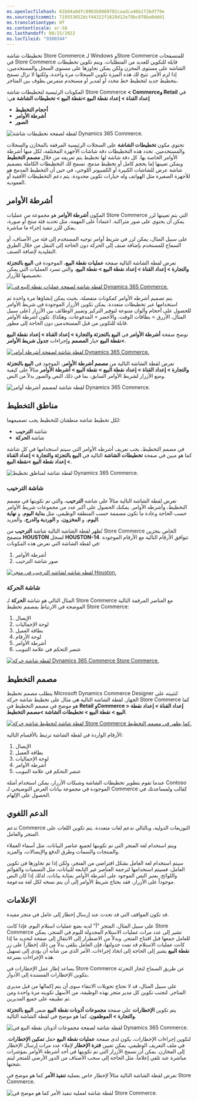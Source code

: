 ```yaml
---
ms.openlocfilehash: 61b04a0dfc0903b9869702caadca46b1f26df79e
ms.sourcegitcommit: 719553652dcf44322f1628d12e79bc870ba0ddd1
ms.translationtype: HT
ms.contentlocale: ar-SA
ms.lasthandoff: 08/15/2022
ms.locfileid: "9300344"
---
```

تخطيطات شاشة Store Commerce لـ Windows وStore Commerce للمتصفحات في Store Commerce قابلة للتكوين للعديد من المتطلبات. ويتم تكوين تخطيطات الشاشة على مستوى المخزن ولكن يمكن تجاوزها على مستوى السجل والمستخدمين، إذا لزم الأمر. تتيح لك هذه الميزة تكوين السجلات مرة واحدة، ولكنها لا تزال تسمح بتخطيط جديد لتخطيط خط محدد أو لمدير أو مستخدم متمرس يطوف بين المتاجر. 

المكونات الرئيسية لتخطيطات شاشة Store Commerce في **‬‏‫Retail وCommerce > إعداد القناة > إعداد نقطة البيع >نقطة البيع > تخطيطات الشاشة** هي:

- **أحجام التخطيط**
- **أشرطة الأوامر**
- **الصور**

![لقطة لصفحة تخطيطات شاشة Dynamics 365 Commerce.](../media/screen-layouts-ss.jpg)

تحتوي مكون **تخطيطات الشاشة** على السجلات الرئيسية المرفقة بالمخازن والسجلات والمستخدمين. تحدد هذه التخطيطات دقة شاشات الأجهزة المختلفة، لكل منها أشرطة الأوامر الخاصة بها. كل دقة شاشة لها تخطيط يتم تعريفه من خلال **مصمم التخطيط** ويمكن تعيينها إما بحجم كامل أو تخطيط مدمج. تسمح لك التخطيطات الكاملة بتصميم شاشة عرض للشاشات الكبيرة أو الكمبيوتر اللوحي، في حين أن التخطيط المدمج هو للأجهزة الصغيرة مثل الهواتف وله خيارات تكوين محدودة. يتم دعم التخطيطات الأفقية أو العمودية. 

## <a name="button-grids"></a>أشرطة الأوامر
المكون **أشرطة الأوامر** هو مجموعة من عمليات Store Commerce التي يتم تعيينها لزر يمكن أن يحتوي على صور متراكبة. اعتماداً على المهمة، مثل تحديد فئة منتج أو صورة، يمكن للزر تنفيذ إجراء ما مباشرة. 

على سبيل المثال، يمكن لزر في شريط أوامر توجيه المستخدم إلى فئة من الأصناف، أو السماح للمستخدم بإضافة صنف إلى الحركة دون الحاجة إلى التنقل من خلال الطرق التقليدية لإضافة الصنف. 

تعرض لقطة الشاشة التالية صفحة **عمليات نقطة البيع**، الموجودة في **البيع بالتجزئة والتجارة > إعداد القناة > إعداد نقطة البيع > نقطة البيع**، والتي تسرد العمليات التي يمكن تخصيصها للأزرار.  
 
[ ![لقطة شاشة لصفحة عمليات نقطة البيع في Dynamics 365 Commerce.](../media/pos-operations-ss.jpg) ](../media/pos-operations-ss.jpg#lightbox)

يتم تصميم أشرطه الأوامر كمكونات منفصلة، بحيث يمكن إنشاؤها مرة واحدة ثم استخدامها عبر تخطيطات متعددة. يمكن تكوين الأزرار الموجودة في شريط الأوامر للحصول على أحجام وألوان متنوعة لتوفير التركيز وتمييز الوظائف بين الأزرار (على سبيل المثال، الأزرق = بطاقات الوقت، والأخضر = المدفوعات، وهكذا). تكون أشرطة الأوامر قابلة للتكوين من قبل المستخدمين دون الحاجة إلى مطور. 

توضح صفحة **أشرطة الأوامر** في **البيع بالتجزئة والتجارة > إعداد القناة > إعداد نقطة البيع >نقطة البيع** خيار **المصمم** وإجراءات **جدول شريط الأوامر**. 
  
[ ![لقطة شاشة لصفحة أشرطة أوامر Dynamics 365 Commerce.](../media/button-grids-ss.jpg) ](../media/button-grids-ss.jpg#lightbox)

تعرض لقطة الشاشة التالية من **مصمم أشرطة الأوامر**، الموجود في **البيع بالتجزئة والتجارة > إعداد القناة > إعداد نقطة البيع > نقطة البيع > أشرطة الأوامر** مثالاً على كيفية وضع الأزرار لشريط الأوامر السابق، بما في ذلك النص والصور بدلاً من النص.

 
![لقطة شاشة لمصمم أشرطة أوامر Dynamics 365 Commerce.](../media/button-grid-designer-ss.jpg)


## <a name="layout-zones"></a>مناطق التخطيط
لكل تخطيط شاشة منطقتان للتخطيط يجب تصميمهما: 

- شاشة **الترحيب**
- شاشة **الحركة** 

في مصمم التخطيط، يجب تعريف أشرطه الأوامر التي سيتم استخدامها في كل شاشة كما هو مبين في صفحة **تخطيطات الشاشة** التالية في **البيع بالتجزئة والتجارة > إعداد القناة > إعداد نقطة البيع >نقطة البيع**.

![لقطة شاشة لمناطق تخطيط Dynamics 365 Commerce.](../media/layout-zones-ss.jpg) 

### <a name="welcome-screen"></a>شاشة الترحيب
تعرض لقطة الشاشة التالية مثالاً على شاشة **الترحيب**، والتي تم تكوينها في مصمم التخطيط، وأشرطه الأوامر. يمكنك الحصول على أكبر عدد من مجموعات شريط الأوامر حسب الحاجة وعادة ما تكون مصممة حسب المنطقة الوظيفي، مثل **بداية اليوم**، و **نهاية اليوم**، و **المخزون**، و **الوردية والدرج**، والمزيد. 

تُظهر لقطة الشاشة التالية شاشة **الترحيب** من Store Commerce الخاص بتخزين متصفح **HOUSTON** لسجل **HOUSTON-14**. تتوافق الأرقام التالية مع الأرقام الموجودة في لقطة الشاشة التي تعرض هذه المكونات: 
 
1.  أشرطة الأوامر
2.  صور شاشة الترحيب 

[ ![لقطه شاشه لشاشه الترحيب في متجر Houston.](../media/houston-ssm.jpg) ](../media/houston-ssm.jpg#lightbox)

### <a name="transaction-screen"></a>شاشة الحركة
المثال التالي هو شاشة **الحركة** لـ Store Commerce مع العناصر المرقمة التالية الموضحة في الارتباط بمصمم تخطيط Store Commerce: 

1.  الإيصال
2.  لوحة الإجماليات
3.  بطاقة العميل
4.  لوحة الأرقام
5.  أشرطة الأوامر
6.  عنصر التحكم في علامة التبويب

 
[ ![لقطة شاشة حركة Dynamics 365 Commerce Store Commerce.](../media/houston-transaction-ssm.jpg) ](../media/houston-transaction-ssm.jpg#lightbox)

## <a name="layout-designer"></a>مصمم التخطيط
يتطلب مصمم تخطيط Microsoft Dynamics Commerce Designer لتثبيته على الجهاز. لقطة الشاشة التالية هي مثال على تخطيط شاشة حركة Store Commerce كما هو موضح في مصمم التخطيط في **Retail وCommerce > إعداد القناة > إعداد نقطة البيع > نقطة البيع > تخطيطات الشاشة >مصمم التخطيط**. 

[ ![لقطة شاشة لتخطيط شاشة حركة Store Commerce كما يظهر في مصمم التخطيط. ](../media/layout-designer-ssm.jpg) ](../media/layout-designer-ssm.jpg#lightbox)

الأرقام الواردة في لقطة الشاشة ترتبط بالأقسام التالية:

1.  الإيصال
2.  بطاقة العميل
3.  لوحة الإجماليات
4.  أشرطة الأوامر
5.  عنصر التحكم في علامة التبويب


عندما تقوم بتطوير تخطيطات الشاشة وشبكات الأزرار، يمكن استخدام أمثلة Contoso الموجودة في مجموعة بيانات العرض التوضيحي لـ Commerce كقالب ولمساعدتك في الحصول على الإلهام. 

## <a name="language-support"></a>الدعم اللغوي
تدعم Commerce التوزيعات الدولية، وبالتالي تدعم لغات متعددة. يتم تكوين اللغات على المتجر والعامل. 

ويتم استخدام لغة المتجر التي تم تكوينها لجميع عناصر البيانات، مثل أسماء العملاء والمنتجات والسمات وطرق الدفع والإيصالات، والمزيد. 

سيتم استخدام لغة العامل بشكل افتراضي من المتجر، ولكن إذا تم تجاوزها في تكوين العامل، فسيتم استخدامها لترجمة العناصر غير التابعة للبيانات، مثل التسميات والقوائم واللوائح. يعتبر النص الموجود على أشرطة الأوامر بمثابة بيانات، لذلك إذا كان النص موجوداً على الأزرار، فقد يحتاج شريط الأوامر إلى أن يتم نسخه لكل لغة مدعومة. 

## <a name="notifications"></a>الإعلامات

قد تكون المواقف التي قد تحدث عند إرسال إخطار إلى عامل في متجر مفيدة. 

على سبيل المثال، المتجر "أ" لديه بضع عمليات استلام اليوم. فإذا كانت Store Commerce تشير إلى عدد مرات عمليات الاستلام المجدولة لليوم في المتجر، يمكن للعامل جمعها قبل افتتاح المتجر. وبدلاً من الاضطرار إلى الانتقال إلى صفحة لتحديد ما إذا كانت عمليات الاستلام قد تمت جدولتها، فإن العامل يتلقى بدلاً من ذلك إخطاراً على زر **نقطة البيع** يشير إلى الحاجة إلى اتخاذ إجراءات، الأمر الذي من شأنه أن يؤدي إلى تسهيل هذه الإجراءات بسرعة. 

يساعد إطار عمل الإخطارات في Store Commerce عن طريق السماح لتجار التجزئة بتكوين الإخطارات المستندة إلى الأدوار. 

على سبيل المثال، قد لا تحتاج تحويلات الانتقاء سوى أن يتم إكمالها من قبل مديري المتاجر. لتجنب تكوين كل مدير متجر بهذه الوظيفة، من الأسهل تكوينه مرة واحدة ومن ثم تطبيقه على جميع المديرين. 

يتم تكوين **الإخطارات** على صفحة **مجموعات أذونات نقطة البيع** ضمن **البيع بالتجزئة والتجارة > الموظفون**، كما هو موضح في لقطة الشاشة التالية. 
 
![لقطة شاشة لصفحة مجموعات أذونان نقطة البيع في Dynamics 365 Commerce.](../media/pos-permission-groups-ssm.jpg) 

لتكوين إجراءات الإخطارات، يكون لدى صفحة **عمليات نقطة البيع** حقل **تمكين الإخطارات**. في ملف التعريف الوظيفي، يمكن تعيين **فترة الإخطار** لإملاء عدد مرات إرسال الإخطار إلى المخازن. يمكن أن تسمح الأزرار التي تم تكوينها في أحد أشرطة الأوامر بمؤشرات مباشرة عند تلقي إعلاماً، مثل الحاجة إلى سحب الأصناف من الدور الأرضي للمتجر ليتم شحنها. 

تعرض لقطة الشاشة التالية مثالاً لإخطار خاص بعملية **تنفيذ الأمر** كما هو موضح في Store Commerce. 

 
![لقطة شاشة لعملية تنفيذ الأمر كما هو موضح في Store Commerce.](../media/order-fulfillment-ssm.jpg)  


